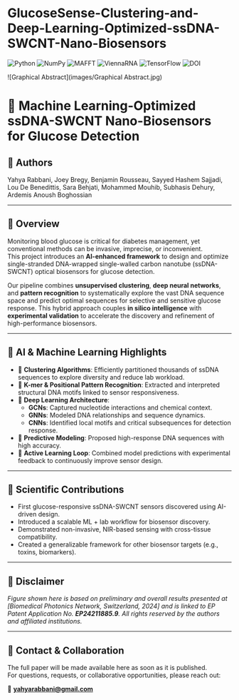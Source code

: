 # GlucoseSense-Clustering-and-Deep-Learning-Optimized-ssDNA-SWCNT-Nano-Biosensors
![Python](https://img.shields.io/badge/python-3.x-blue.svg)
![NumPy](https://img.shields.io/badge/numpy-supported-blue)
![MAFFT](https://img.shields.io/badge/MAFFT-clustering-orange)
![ViennaRNA](https://img.shields.io/badge/ViennaRNA-RNAfold-brightgreen)
![TensorFlow](https://img.shields.io/badge/TensorFlow-2.x-FF6F00)
![DOI](https://zenodo.org/badge/DOI_NUMBER.svg)


![Graphical Abstract](images/Graphical Abstract.jpg)

# 🚀 Machine Learning-Optimized ssDNA-SWCNT Nano-Biosensors for Glucose Detection

## 👥 Authors  
Yahya Rabbani, Joey Bregy, Benjamin Rousseau, Sayyed Hashem Sajjadi, Lou De Benedittis, Sara Behjati, Mohammed Mouhib, Subhasis Dehury, Ardemis Anoush Boghossian

---

## 📘 Overview  
Monitoring blood glucose is critical for diabetes management, yet conventional methods can be invasive, imprecise, or inconvenient.  
This project introduces an **AI-enhanced framework** to design and optimize single-stranded DNA-wrapped single-walled carbon nanotube (ssDNA-SWCNT) optical biosensors for glucose detection.

Our pipeline combines **unsupervised clustering**, **deep neural networks**, and **pattern recognition** to systematically explore the vast DNA sequence space and predict optimal sequences for selective and sensitive glucose response. This hybrid approach couples **in silico intelligence** with **experimental validation** to accelerate the discovery and refinement of high-performance biosensors.

---

## 🧠 AI & Machine Learning Highlights  
- 🔹 **Clustering Algorithms**: Efficiently partitioned thousands of ssDNA sequences to explore diversity and reduce lab workload.  
- 🔹 **K-mer & Positional Pattern Recognition**: Extracted and interpreted structural DNA motifs linked to sensor responsiveness.  
- 🔹 **Deep Learning Architecture**:
  - **GCNs**: Captured nucleotide interactions and chemical context.
  - **GNNs**: Modeled DNA relationships and sequence dynamics.
  - **CNNs**: Identified local motifs and critical subsequences for detection response.  
- 🔹 **Predictive Modeling**: Proposed high-response DNA sequences with high accuracy.  
- 🔹 **Active Learning Loop**: Combined model predictions with experimental feedback to continuously improve sensor design.

---

## 🧪 Scientific Contributions  
- First glucose-responsive ssDNA-SWCNT sensors discovered using AI-driven design.  
- Introduced a scalable ML + lab workflow for biosensor discovery.  
- Demonstrated non-invasive, NIR-based sensing with cross-tissue compatibility.  
- Created a generalizable framework for other biosensor targets (e.g., toxins, biomarkers).  

---

## 📌 Disclaimer  
*Figure shown here is based on preliminary and overall results presented at [Biomedical Photonics Network, Switzerland, 2024] and is linked to EP Patent Application No. **EP24211885.9**. All rights reserved by the authors and affiliated institutions.*

---

## 📨 Contact & Collaboration  
The full paper will be made available here as soon as it is published.  
For questions, requests, or collaborative opportunities, please reach out:

📧 **yahyarabbani@gmail.com**
